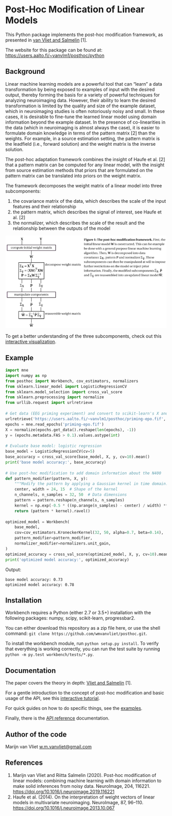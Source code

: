 Post-Hoc Modification of Linear Models
==========

This Python package implements the post-hoc modification framework, as
presented in [van Vliet and Salmelin](https://doi.org/10.1016/j.neuroimage.2019.116221) [1].

The website for this package can be found at:
https://users.aalto.fi/~vanvlm1/posthoc/python

Background
----------

Linear machine learning models are a powerful tool that can “learn” a data
transformation by being exposed to examples of input with the desired output,
thereby forming the basis for a variety of powerful techniques for analyzing
neuroimaging data. However, their ability to learn the desired transformation
is limited by the quality and size of the example dataset, which in
neuroimaging studies is often notoriously noisy and small. In these cases, it
is desirable to fine-tune the learned linear model using domain information
beyond the example dataset. In the presence of co-linearities in the data
(which in neuroimaging is almost always the case), it is easier to formulate
domain knowledge in terms of the pattern matrix [2] than the weights. For
example, in a source estimation setting, the pattern matrix is the leadfield
(i.e., forward solution) and the weight matrix is the inverse solution.

The post-hoc adaptation framework combines the insight of Haufe et al. [2] that a
pattern matrix can be computed for any linear model, with the insight from
source estimation methods that priors that are formulated on the pattern matrix
can be translated into priors on the weight matrix.

The framework decomposes the weight matrix of a linear model into three
subcomponents:

 1. the covariance matrix of the data, which describes the scale of the input features and their relationship
 2. the pattern matrix, which describes the signal of interest, see Haufe et al. [2]
 3. the normalizer, which describes the scale of the result and the relationship between the outputs of the model

![Explanation of the post-hoc framework](doc/images/posthoc.png)

To get a better understanding of the three subcomponents, check out this
[interactive visualization](https://users.aalto.fi/~vanvlm1/posthoc/regression.html>).

Example
-------
```python
import mne
import numpy as np
from posthoc import Workbench, cov_estimators, normalizers
from sklearn.linear_model import LogisticRegressionCV
from sklearn.model_selection import cross_val_score
from sklearn.preprocessing import normalize
from urllib.request import urlretrieve

# Get data (EEG priming experiment) and convert to scikit-learn's X and y
urlretrieve('https://users.aalto.fi/~vanvlm1/posthoc/priming-epo.fif', 'priming-epo.fif')
epochs = mne.read_epochs('priming-epo.fif')
X = normalize(epochs.get_data().reshape(len(epochs), -1))
y = (epochs.metadata.FAS > 0.1).values.astype(int)

# Evaluate base model: logistic regression
base_model = LogisticRegressionCV(cv=5)
base_accuracy = cross_val_score(base_model, X, y, cv=10).mean()
print('base model accuracy:', base_accuracy)

# Use post-hoc modification to add domain information about the N400
def pattern_modifier(pattern, X, y):
    """Modify the pattern by applying a Gaussian kernel in time domain."""
    center, width = 24, 15  # Shape of the kernel
    n_channels, n_samples = 32, 50  # Data dimensions
    pattern = pattern.reshape(n_channels, n_samples)
    kernel = np.exp(-0.5 * ((np.arange(n_samples) - center) / width) ** 2)
    return (pattern * kernel).ravel()

optimized_model = Workbench(
    base_model,
    cov=cov_estimators.KroneckerKernel(32, 50, alpha=0.7, beta=0.14),
    pattern_modifier=pattern_modifier,
    normalizer_modifier=normalizers.unit_gain,
)
optimized_accuracy = cross_val_score(optimized_model, X, y, cv=10).mean()
print('optimized model accuracy:', optimized_accuracy)
```
Output:
```
base model accuracy: 0.73
optimized model accuracy: 0.78
```

Installation
------------

Workbench requires a Python (either 2.7 or 3.5+) installation with the
following packages: numpy, scipy, scikit-learn, progressbar2.

You can either download this repository as a zip file here, or use the shell
command: `git clone https://github.com/wmvanvliet/posthoc.git`.

To install the workbench module, run `python setup.py install`. To verify
that everything is working correctly, you can run the test suite by running
`python -m py.test workbench/tests/*.py`.

Documentation
-------------
The paper covers the theory in depth: [Vliet and Salmelin](https://doi.org/10.1016/j.neuroimage.2019.116221>) [1].

For a gentle introduction to the concept of post-hoc modification and basic usage of the API, see this
[interactive tutorial](https://mybinder.org/v2/gh/wmvanvliet/neuroscience_tutorials/master?filepath=posthoc%2Flinear_regression.ipynb).

For quick guides on how to do specific things, see the [examples](https://users.aalto.fi/~vanvlm1/posthoc/python/auto_examples/index.html).

Finally, there is the [API reference](https://users.aalto.fi/~vanvlm1/posthoc/python/api.html) documentation.

Author of the code
------------------

Marijn van Vliet <w.m.vanvliet@gmail.com>

References
----------

1. Marijn van Vliet and Riitta Salmelin (2020). Post-hoc modification of
   linear models: combining machine learning with domain information to make
   solid inferences from noisy data. NeuroImage, 204, 116221.
   https://doi.org/10.1016/j.neuroimage.2019.116221
2. Haufe et al. (2014). On the interpretation of weight vectors of linear
   models in multivariate neuroimaging. NeuroImage, 87, 96–110.
   https://doi.org/10.1016/j.neuroimage.2013.10.067
